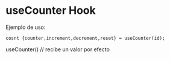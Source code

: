 # useCounter Hook

Ejemplo de uso:
```
cosnt {counter,increment,decrement,reset} = useCounter(id);
```
useCounter() // recibe un valor por efecto